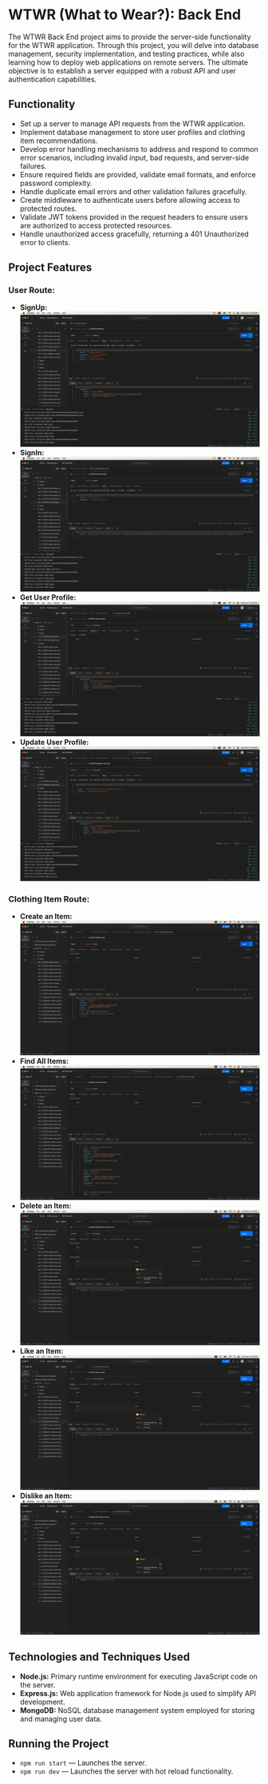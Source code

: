 # WTWR (What to Wear?): Back End

The WTWR Back End project aims to provide the server-side functionality for the WTWR application. Through this project, you will delve into database management, security implementation, and testing practices, while also learning how to deploy web applications on remote servers. The ultimate objective is to establish a server equipped with a robust API and user authentication capabilities.

## Functionality

- Set up a server to manage API requests from the WTWR application.
- Implement database management to store user profiles and clothing item recommendations.
- Develop error handling mechanisms to address and respond to common error scenarios, including invalid input, bad requests, and server-side failures.
- Ensure required fields are provided, validate email formats, and enforce password complexity.
- Handle duplicate email errors and other validation failures gracefully.
- Create middleware to authenticate users before allowing access to protected routes.
- Validate JWT tokens provided in the request headers to ensure users are authorized to access protected resources.
- Handle unauthorized access gracefully, returning a 401 Unauthorized error to clients.

## Project Features

### User Route:

- **SignUp:**
  ![SignUp](screenshots/User_SignUp.png)
- **SignIn:**
  ![SignIn](screenshots/User_SignIn.png)
- **Get User Profile:**
  ![Get User Profile](screenshots/User_GetData.png)
- **Update User Profile:**
  ![Update User Profile](screenshots/User_UpdateData.png)

### Clothing Item Route:

- **Create an Item:**
  ![Create Item Request](screenshots/Item_Add.png)
- **Find All Items:**
  ![Find All Items Request](screenshots/Item_FindAll.png)
- **Delete an Item:**
  ![Delete Item Request](screenshots/Item_DeleteById.png)
- **Like an Item:**
  ![Like Item Request](screenshots/Item_Like.png)
- **Dislike an Item:**
  ![Dislike Item Request](screenshots/Item_Dislike.png)

## Technologies and Techniques Used

- **Node.js:** Primary runtime environment for executing JavaScript code on the server.
- **Express.js:** Web application framework for Node.js used to simplify API development.
- **MongoDB:** NoSQL database management system employed for storing and managing user data.

## Running the Project

- `npm run start` — Launches the server.
- `npm run dev` — Launches the server with hot reload functionality.
